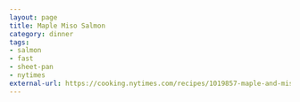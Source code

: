 ```yaml
---
layout: page
title: Maple Miso Salmon
category: dinner
tags:
- salmon
- fast
- sheet-pan
- nytimes
external-url: https://cooking.nytimes.com/recipes/1019857-maple-and-miso-sheet-pan-salmon-with-green-beans
---
```

